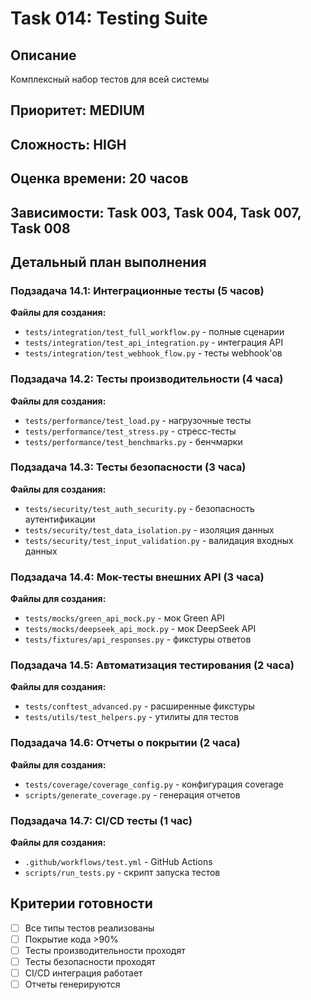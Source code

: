 # Task 014: Testing Suite

## Описание
Комплексный набор тестов для всей системы

## Приоритет: MEDIUM
## Сложность: HIGH
## Оценка времени: 20 часов
## Зависимости: Task 003, Task 004, Task 007, Task 008

## Детальный план выполнения

### Подзадача 14.1: Интеграционные тесты (5 часов)
**Файлы для создания:**
- `tests/integration/test_full_workflow.py` - полные сценарии
- `tests/integration/test_api_integration.py` - интеграция API
- `tests/integration/test_webhook_flow.py` - тесты webhook'ов

### Подзадача 14.2: Тесты производительности (4 часа)
**Файлы для создания:**
- `tests/performance/test_load.py` - нагрузочные тесты
- `tests/performance/test_stress.py` - стресс-тесты
- `tests/performance/test_benchmarks.py` - бенчмарки

### Подзадача 14.3: Тесты безопасности (3 часа)
**Файлы для создания:**
- `tests/security/test_auth_security.py` - безопасность аутентификации
- `tests/security/test_data_isolation.py` - изоляция данных
- `tests/security/test_input_validation.py` - валидация входных данных

### Подзадача 14.4: Мок-тесты внешних API (3 часа)
**Файлы для создания:**
- `tests/mocks/green_api_mock.py` - мок Green API
- `tests/mocks/deepseek_api_mock.py` - мок DeepSeek API
- `tests/fixtures/api_responses.py` - фикстуры ответов

### Подзадача 14.5: Автоматизация тестирования (2 часа)
**Файлы для создания:**
- `tests/conftest_advanced.py` - расширенные фикстуры
- `tests/utils/test_helpers.py` - утилиты для тестов

### Подзадача 14.6: Отчеты о покрытии (2 часа)
**Файлы для создания:**
- `tests/coverage/coverage_config.py` - конфигурация coverage
- `scripts/generate_coverage.py` - генерация отчетов

### Подзадача 14.7: CI/CD тесты (1 час)
**Файлы для создания:**
- `.github/workflows/test.yml` - GitHub Actions
- `scripts/run_tests.py` - скрипт запуска тестов

## Критерии готовности
- [ ] Все типы тестов реализованы
- [ ] Покрытие кода >90%
- [ ] Тесты производительности проходят
- [ ] Тесты безопасности проходят
- [ ] CI/CD интеграция работает
- [ ] Отчеты генерируются
